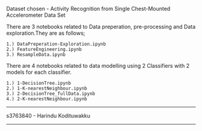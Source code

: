 Dataset chosen - Activity Recognition from Single Chest-Mounted Accelerometer Data Set


There are 3 notebooks related to Data preperation, pre-processing and Data exploration.They are as follows;

    1.) DataPreperation-Exploration.ipynb
    2.) FeatureEngineering.ipynb
    3.) ResampleData.ipynb
    

There are 4 notebooks related to data modelling using 2 Classifiers with 2 models for each classifier.

    1.) 1-DecisionTree.ipynb
    2.) 1-K-nearestNeighbour.ipynb
    3.) 2-DecisionTree_fullData.ipynb
    4.) 2-K-nearestNeighbour.ipynb
    
    
    
    
    
    
******************************
s3763840 - Harindu Kodituwakku
******************************